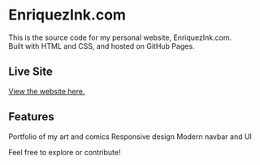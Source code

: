 # EnriquezInk.com

This is the source code for my personal website, EnriquezInk.com.  
Built with HTML and CSS, and hosted on GitHub Pages.

## Live Site
[View the website here.](https://Ethanenriquez.github.io/EnriquezInk.com/)

## Features
  Portfolio of my art and comics
  Responsive design
  Modern navbar and UI

Feel free to explore or contribute!
